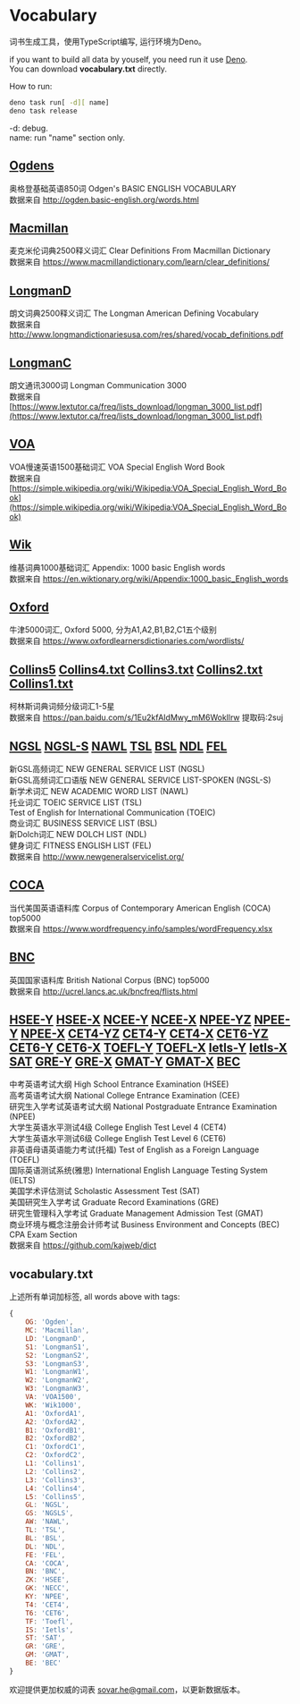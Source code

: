 # Vocabulary

词书生成工具，使用TypeScript编写, 运行环境为Deno。

if you want to build all data by youself, you need run it use [Deno](https://deno.land/).  
You can download **vocabulary.txt** directly.

How to run:
```bash
deno task run[ -d][ name]
deno task release
```
-d: debug.  
name: run "name" section only.

## [Ogdens](https://sholvoir.github.io/vocabulary/0.0.1/ogdens_basic_english_vocabulary.txt)
奥格登基础英语850词 Odgen's BASIC ENGLISH VOCABULARY  
数据来自 <http://ogden.basic-english.org/words.html>

## [Macmillan](https://sholvoir.github.io/vocabulary/0.0.1/macmillan_defining_vocabulary.txt)
麦克米伦词典2500释义词汇 Clear Definitions From Macmillan Dictionary  
数据来自 <https://www.macmillandictionary.com/learn/clear_definitions/>

## [LongmanD](https://sholvoir.github.io/vocabulary/0.0.1/longman_american_defining_vocabulary.txt)
朗文词典2500释义词汇 The Longman American Defining Vocabulary  
数据来自 <http://www.longmandictionariesusa.com/res/shared/vocab_definitions.pdf>

## [LongmanC](https://sholvoir.github.io/vocabulary/0.0.1/langman_communication_3000.txt)
朗文通讯3000词 Longman Communication 3000  
数据来自 [https://www.lextutor.ca/freq/lists_download/longman_3000_list.pdf](https://www.lextutor.ca/freq/lists_download/longman_3000_list.pdf)

## [VOA](https://sholvoir.github.io/vocabulary/0.0.1/voa_special_english_word_book.txt)
VOA慢速英语1500基础词汇 VOA Special English Word Book  
数据来自 [https://simple.wikipedia.org/wiki/Wikipedia:VOA_Special_English_Word_Book](https://simple.wikipedia.org/wiki/Wikipedia:VOA_Special_English_Word_Book)

## [Wik](https://sholvoir.github.io/vocabulary/0.0.1/wiktionary_1000_basic_english_words)
维基词典1000基础词汇 Appendix: 1000 basic English words  
数据来自 <https://en.wiktionary.org/wiki/Appendix:1000_basic_English_words>

## [Oxford](https://sholvoir.github.io/vocabulary/0.0.1/oxford_5000.txt)
牛津5000词汇, Oxford 5000, 分为A1,A2,B1,B2,C1五个级别  
数据来自 <https://www.oxfordlearnersdictionaries.com/wordlists/>

## [Collins5](https://sholvoir.github.io/vocabulary/0.0.1/collins_5.txt) [Collins4.txt](https://sholvoir.github.io/vocabulary/0.0.1/collins_4.txt) [Collins3.txt](https://sholvoir.github.io/vocabulary/0.0.1/collins_3.txt) [Collins2.txt](https://sholvoir.github.io/vocabulary/0.0.1/collins_2.txt) [Collins1.txt](https://sholvoir.github.io/vocabulary/0.0.1/collins_1.txt)
柯林斯词典词频分级词汇1-5星  
数据来自 <https://pan.baidu.com/s/1Eu2kfAIdMwy_mM6Wokllrw> 提取码:2suj

## [NGSL](https://sholvoir.github.io/vocabulary/0.0.1/new_general_service_list.txt) [NGSL-S](https://sholvoir.github.io/vocabulary/0.0.1/new_general_service_list_spoken.txt) [NAWL](https://sholvoir.github.io/vocabulary/0.0.1/new_academic_word_list.txt) [TSL](https://sholvoir.github.io/vocabulary/0.0.1/toeic_word_list.txt) [BSL](https://sholvoir.github.io/vocabulary/0.0.1/business_service_list.txt) [NDL](https://sholvoir.github.io/vocabulary/0.0.1/new_dolch_list.txt) [FEL](https://sholvoir.github.io/vocabulary/0.0.1/fitness_english_list.txt)
新GSL高频词汇 NEW GENERAL SERVICE LIST (NGSL)  
新GSL高频词汇口语版 NEW GENERAL SERVICE LIST-SPOKEN (NGSL-S)  
新学术词汇 NEW ACADEMIC WORD LIST (NAWL)  
托业词汇 TOEIC SERVICE LIST (TSL)  
Test of English for International Communication (TOEIC)  
商业词汇 BUSINESS SERVICE LIST (BSL)  
新Dolch词汇 NEW DOLCH LIST (NDL)  
健身词汇 FITNESS ENGLISH LIST (FEL)  
数据来自 <http://www.newgeneralservicelist.org/>

## [COCA](https://sholvoir.github.io/vocabulary/0.0.1/coca_word_frequency_top_5000.txt)
当代美国英语语料库 Corpus of Contemporary American English (COCA) top5000  
数据来自 https://www.wordfrequency.info/samples/wordFrequency.xlsx

## [BNC](https://sholvoir.github.io/vocabulary/0.0.1/bnc_word_frequency_top_5000.txt)
英国国家语料库 British National Corpus (BNC) top5000  
数据来自 http://ucrel.lancs.ac.uk/bncfreq/flists.html

## [HSEE-Y](https://sholvoir.github.io/vocabulary/0.0.1/high_school_entrance_examination_youdao.txt) [HSEE-X](https://sholvoir.github.io/vocabulary/0.0.1/high_school_entrance_examination_xindongfang.txt) [NCEE-Y](https://sholvoir.github.io/vocabulary/0.0.1/national_college_entrance_examination_youdao.txt) [NCEE-X](https://sholvoir.github.io/vocabulary/0.0.1/national_college_entrance_examination_xindongfang.txt) [NPEE-YZ](https://sholvoir.github.io/vocabulary/0.0.1/national_postgraduate_entrance_examination_youdao_zhenti.txt) [NPEE-Y](https://sholvoir.github.io/vocabulary/0.0.1/national_postgraduate_entrance_examination_youdao.txt) [NPEE-X](https://sholvoir.github.io/vocabulary/0.0.1/national_postgraduate_entrance_examination_xindongfang.txt) [CET4-YZ](https://sholvoir.github.io/vocabulary/0.0.1/college_english_test_level_4_youdao_zhenti.txt) [CET4-Y](https://sholvoir.github.io/vocabulary/0.0.1/college_english_test_level_4_youdao.txt) [CET4-X](https://sholvoir.github.io/vocabulary/0.0.1/college_english_test_level_4_xindongfang.txt) [CET6-YZ](https://sholvoir.github.io/vocabulary/0.0.1/college_english_test_level_6_youdao_zhenti.txt) [CET6-Y](https://sholvoir.github.io/vocabulary/0.0.1/college_english_test_level_6_youdao.txt) [CET6-X](https://sholvoir.github.io/vocabulary/0.0.1/college_english_test_level_6_xindongfang.txt) [TOEFL-Y](https://sholvoir.github.io/vocabulary/0.0.1/test_of_english_as_a_foreign_language_youdao.txt) [TOEFL-X](https://sholvoir.github.io/vocabulary/0.0.1/test_of_english_as_a_foreign_language_xindongfang.txt) [Ietls-Y](https://sholvoir.github.io/vocabulary/0.0.1/international_english_language_testing_system_youdao.txt) [Ietls-X](https://sholvoir.github.io/vocabulary/0.0.1/international_english_language_testing_system_xindongfang.txt) [SAT](https://sholvoir.github.io/vocabulary/0.0.1/scholastic_assessment_test_xindongfang.txt) [GRE-Y](https://sholvoir.github.io/vocabulary/0.0.1/graduate_record_examinations_youdao.txt) [GRE-X](https://sholvoir.github.io/vocabulary/0.0.1/graduate_record_examinations_xindongfang.txt)  [GMAT-Y](https://sholvoir.github.io/vocabulary/0.0.1/graduate_management_admission_test_youdao.txt) [GMAT-X](https://sholvoir.github.io/vocabulary/0.0.1/graduate_management_admission_test_xindongfang.txt) [BEC](https://sholvoir.github.io/vocabulary/0.0.1/business_environment_and_concepts_section_of_certified_public_accountant_exam_xindongfang.txt)
中考英语考试大纲 High School Entrance Examination (HSEE)  
高考英语考试大纲 National College Entrance Examination (CEE)  
研究生入学考试英语考试大纲 National Postgraduate Entrance Examination (NPEE)  
大学生英语水平测试4级 College English Test Level 4 (CET4)  
大学生英语水平测试6级 College English Test Level 6 (CET6)  
非英语母语英语能力考试(托福) Test of English as a Foreign Language (TOEFL)  
国际英语测试系统(雅思) International English Language Testing System (IELTS)  
美国学术评估测试 Scholastic Assessment Test (SAT)  
美国研究生入学考试 Graduate Record Examinations (GRE)  
研究生管理科入学考试 Graduate Management Admission Test (GMAT)  
商业环境与概念注册会计师考试 Business Environment and Concepts (BEC) CPA Exam Section  
数据来自 https://github.com/kajweb/dict

## vocabulary.txt
上述所有单词加标签, all words above with tags:
```JavaScript
{
    OG: 'Ogden',
    MC: 'Macmillan',
    LD: 'LongmanD',
    S1: 'LongmanS1',
    S2: 'LongmanS2',
    S3: 'LongmanS3',
    W1: 'LongmanW1',
    W2: 'LongmanW2',
    W3: 'LongmanW3',
    VA: 'VOA1500',
    WK: 'Wik1000',
    A1: 'OxfordA1',
    A2: 'OxfordA2',
    B1: 'OxfordB1',
    B2: 'OxfordB2',
    C1: 'OxfordC1',
    C2: 'OxfordC2',
    L1: 'Collins1',
    L2: 'Collins2',
    L3: 'Collins3',
    L4: 'Collins4',
    L5: 'Collins5',
    GL: 'NGSL',
    GS: 'NGSLS',
    AW: 'NAWL',
    TL: 'TSL',
    BL: 'BSL',
    DL: 'NDL',
    FE: 'FEL',
    CA: 'COCA',
    BN: 'BNC',
    ZK: 'HSEE',
    GK: 'NECC',
    KY: 'NPEE',
    T4: 'CET4',
    T6: 'CET6',
    TF: 'Toefl',
    IS: 'Ietls',
    ST: 'SAT',
    GR: 'GRE',
    GM: 'GMAT',
    BE: 'BEC'
}
```

欢迎提供更加权威的词表 <sovar.he@gmail.com>，以更新数据版本。